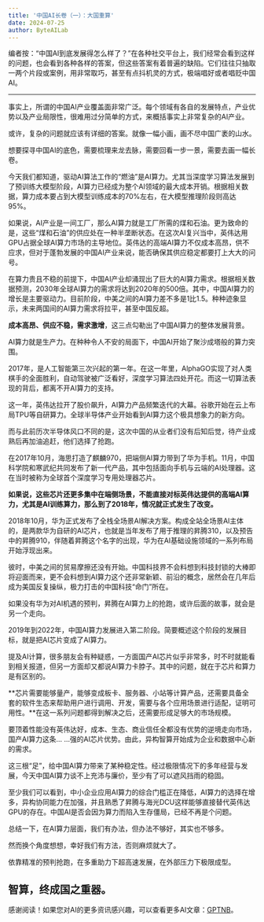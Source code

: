 ```yaml
---
title: '中国AI长卷（一）：大国重算'
date: 2024-07-25
author: ByteAILab
---
```


编者按：“中国AI到底发展得怎么样了？”在各种社交平台上，我们经常会看到这样的问题，也会看到各种各样的答案，但这些答案有着普遍的缺陷。它们往往只抽取一两个片段或案例，用非常取巧，甚至有点抖机灵的方式，极端唱好或者唱贬中国AI。

---


事实上，所谓的中国AI产业覆盖面非常广泛。每个领域有各自的发展特点，产业优势以及产业局限性，很难用过分简单的方式，来概括事实上非常复杂的AI产业。

或许，复杂的问题就应该有详细的答案。就像一幅小画，画不尽中国广袤的山水。

想要探寻中国AI的底色，需要梳理来龙去脉，需要回看一步一景，需要去画一幅长卷。

今天我们都知道，驱动AI算法工作的“燃油”是AI算力。尤其当深度学习算法发展到了预训练大模型阶段，AI算力已经成为整个AI领域的最大成本开销。根据相关数据，算力成本要占到大模型训练成本的70%左右，在大模型推理阶段则高达95%。

如果说，AI产业是一间工厂，那么AI算力就是工厂所需的煤和石油。更为致命的是，这些“煤和石油”的供应处在一种半垄断状态。在这次AI复兴当中，英伟达用GPU占据全球AI算力市场的主导地位。英伟达的高端AI算力不仅成本高昂，供不应求，但对于蓬勃发展的中国AI产业来说，能否确保其供应稳定都要打上大大的问号。

在算力贵且不稳的前提下，中国AI产业却涌现出了巨大的AI算力需求。根据相关数据预测，2030年全球AI算力的需求将达到2020年的500倍。其中，中国AI算力的增长是主要驱动力。目前阶段，中美之间的AI算力差不多是1比1.5。种种迹象显示，未来两国间的AI算力需求将拉平，甚至中国反超。

**成本高昂、供应不稳，需求激增**，这三点勾勒出了中国AI算力的整体发展背景。

AI算力就是生产力。在种种令人不安的局面下，中国AI开始了聚沙成塔般的算力突围。

2017年，是人工智能第三次兴起的第一年。在这一年里，AlphaGO实现了对人类棋手的全面胜利，自动驾驶被广泛看好，深度学习算法四处开花。而这一切算法表现的背后，都离不开AI算力的支持。

这一年，英伟达拉开了股价飙升，AI算力产品频繁迭代的大幕。谷歌开始在云上布局TPU等自研算力。全球半导体产业开始看到AI算力这个极具想象力的新方向。

而与此前历次半导体风口不同的是，这次中国的从业者们没有后知后觉，待产业成熟后再加油追赶，他们选择了抢跑。

在2017年10月，海思打造了麒麟970，把端侧AI算力带到了华为手机。11月，中国科学院和寒武纪共同发布了新一代产品，其中包括面向手机与云端的AI处理器。这在当时被称为全球首个深度学习专用处理器芯片。

**如果说，这些芯片还更多集中在端侧场景，不能直接对标英伟达提供的高端AI算力，尤其是AI训练算力，那么到了2018年，情况就正式发生了改变。**

2018年10月，华为正式发布了全栈全场景AI解决方案。构成全站全场景AI主体的，是两款华为自研的AI芯片，也就是当年发布了用于推理的昇腾310，以及预告中的昇腾910，伴随着昇腾这个名字的出现，华为在AI基础设施领域的一系列布局开始浮现出来。

彼时，中美之间的贸易摩擦还没有开始。中国科技界不会料想到科技封锁的大棒即将迎面而来，更不会料想到AI算力这个还非常新颖、前沿的概念，居然会在几年后成为美国反复操纵，极力打击的中国科技“命门”所在。

如果没有华为对AI机遇的预判，昇腾在AI算力上的抢跑，或许后面的故事，就会是另一个走向。

2019年到2022年，中国AI算力发展进入第二阶段。简要概述这个阶段的发展目标，就是把AI芯片变成了AI算力。

提及AI计算，很多朋友会有种疑惑，一方面国产AI芯片似乎非常多，时不时就能看到相关报道，但另一方面却又都说AI算力卡脖子。其中的问题，就在于芯片和算力是有区别的。

**芯片需要能够量产，能够变成板卡、服务器、小站等计算产品，还需要具备全套的软件生态来帮助用户进行调用、开发，需要与各个应用场景进行适配，证明可用性。**在这一系列问题都得到解决之后，还需要形成足够大的市场规模。

要顶着性能没有英伟达好，成本、生态、商业信任全都没有优势的逆境走向市场，国产AI算力这条...
...强的AI芯片优势。由此，异构智算开始成为企业和数据中心新的需求。

这三根“足”，给中国AI算力带来了某种稳定性。经过极限情况下的多年经营与发展，今天中国AI算力谈不上充沛与廉价，至少有了可以遮风挡雨的稳固。

至少我们可以看到，中小企业应用AI算力的综合门槛正在降低，AI算力的选择在增多，异构协同能力在加强，并且熟悉了昇腾与海光DCU这样能够直接替代英伟达GPU的存在。中国AI是否会因为算力而陷入生存僵局，已经不再是个问题。

总结一下，在AI算力层面，我们有办法，但办法不够好，其实也不够多。

然而换个角度想想，幸好我们有方法，否则麻烦就大了。

依靠精准的预判抢跑，在多重助力下超高速发展，在外部压力下极限成型。

智算，终成国之重器。
---
感谢阅读！如果您对AI的更多资讯感兴趣，可以查看更多AI文章：[GPTNB](https://gptnb.com)。